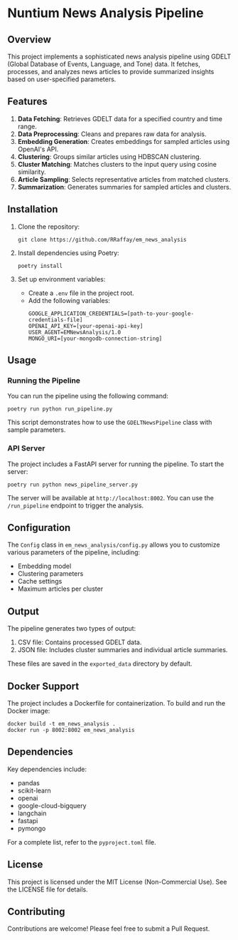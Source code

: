 # Nuntium News Analysis Pipeline

## Overview

This project implements a sophisticated news analysis pipeline using GDELT (Global Database of Events, Language, and Tone) data. It fetches, processes, and analyzes news articles to provide summarized insights based on user-specified parameters.

## Features

1. **Data Fetching**: Retrieves GDELT data for a specified country and time range.
2. **Data Preprocessing**: Cleans and prepares raw data for analysis.
3. **Embedding Generation**: Creates embeddings for sampled articles using OpenAI's API.
4. **Clustering**: Groups similar articles using HDBSCAN clustering.
5. **Cluster Matching**: Matches clusters to the input query using cosine similarity.
6. **Article Sampling**: Selects representative articles from matched clusters.
7. **Summarization**: Generates summaries for sampled articles and clusters.

## Installation

1. Clone the repository:
   ```
   git clone https://github.com/RRaffay/em_news_analysis
   ```

2. Install dependencies using Poetry:
   ```
   poetry install
   ```

3. Set up environment variables:
   - Create a `.env` file in the project root.
   - Add the following variables:
     ```
     GOOGLE_APPLICATION_CREDENTIALS=[path-to-your-google-credentials-file]
     OPENAI_API_KEY=[your-openai-api-key]
     USER_AGENT=EMNewsAnalysis/1.0
     MONGO_URI=[your-mongodb-connection-string]
     ```

## Usage

### Running the Pipeline

You can run the pipeline using the following command:

```
poetry run python run_pipeline.py
```

This script demonstrates how to use the `GDELTNewsPipeline` class with sample parameters.

### API Server

The project includes a FastAPI server for running the pipeline. To start the server:

```
poetry run python news_pipeline_server.py
```

The server will be available at `http://localhost:8002`. You can use the `/run_pipeline` endpoint to trigger the analysis.

## Configuration

The `Config` class in `em_news_analysis/config.py` allows you to customize various parameters of the pipeline, including:

- Embedding model
- Clustering parameters
- Cache settings
- Maximum articles per cluster

## Output

The pipeline generates two types of output:

1. CSV file: Contains processed GDELT data.
2. JSON file: Includes cluster summaries and individual article summaries.

These files are saved in the `exported_data` directory by default.

## Docker Support

The project includes a Dockerfile for containerization. To build and run the Docker image:

```
docker build -t em_news_analysis .
docker run -p 8002:8002 em_news_analysis
```

## Dependencies

Key dependencies include:
- pandas
- scikit-learn
- openai
- google-cloud-bigquery
- langchain
- fastapi
- pymongo

For a complete list, refer to the `pyproject.toml` file.

## License

This project is licensed under the MIT License (Non-Commercial Use). See the LICENSE file for details.

## Contributing

Contributions are welcome! Please feel free to submit a Pull Request.
